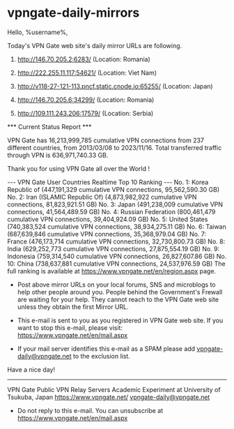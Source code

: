 # vpngate-daily-mirrors

Hello, %username%,

Today's VPN Gate web site's daily mirror URLs are following.

1. http://146.70.205.2:6283/
   (Location: Romania)

2. http://222.255.11.117:54621/
   (Location: Viet Nam)

3. http://v118-27-121-113.pncf.static.cnode.io:65255/
   (Location: Japan)

4. http://146.70.205.6:34299/
   (Location: Romania)

5. http://109.111.243.206:17579/
   (Location: Serbia)


*** Current Status Report ***

VPN Gate has 16,213,999,785 cumulative VPN connections from 237 different countries, from 2013/03/08 to 2023/11/16.
Total transferred traffic through VPN is 636,971,740.33 GB.

Thank you for using VPN Gate all over the World !


--- VPN Gate User Countries Realtime Top 10 Ranking ---
No. 1: Korea Republic of (447,191,329 cumulative VPN connections, 95,562,590.30 GB)
No. 2: Iran (ISLAMIC Republic Of) (4,873,982,922 cumulative VPN connections, 81,823,921.51 GB)
No. 3: Japan (491,238,009 cumulative VPN connections, 41,564,489.59 GB)
No. 4: Russian Federation (800,461,479 cumulative VPN connections, 39,404,924.09 GB)
No. 5: United States (740,383,524 cumulative VPN connections, 38,934,275.11 GB)
No. 6: Taiwan (687,639,846 cumulative VPN connections, 35,368,979.04 GB)
No. 7: France (476,173,714 cumulative VPN connections, 32,730,800.73 GB)
No. 8: India (629,252,773 cumulative VPN connections, 27,875,554.19 GB)
No. 9: Indonesia (759,314,540 cumulative VPN connections, 26,827,607.86 GB)
No. 10: China (738,637,881 cumulative VPN connections, 24,537,976.59 GB)
The full ranking is available at https://www.vpngate.net/en/region.aspx page.


* Post above mirror URLs on your local forums, SNS and microblogs
  to help other people around you.
  People behind the Government's Frewall are waiting for your help.
  They cannot reach to the VPN Gate web site
  unless they obtain the first Mirror URL.

* This e-mail is sent to you as you registered in VPN Gate web site.
  If you want to stop this e-mail, please visit:
  https://www.vpngate.net/en/mail.aspx

* If your mail server identifies this e-mail as a SPAM
  please add vpngate-daily@vpngate.net to the exclusion list.

Have a nice day!

------------------------------------------------------
VPN Gate Public VPN Relay Servers
Academic Experiment at University of Tsukuba, Japan
https://www.vpngate.net/
vpngate-daily@vpngate.net
* Do not reply to this e-mail.
  You can unsubscribe at https://www.vpngate.net/en/mail.aspx


